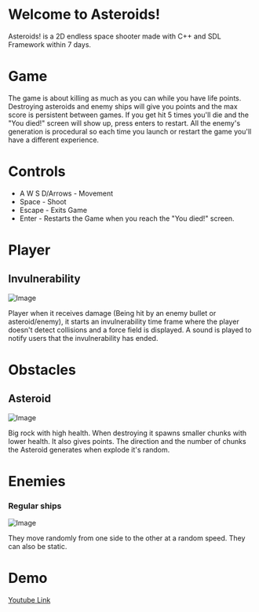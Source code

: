 # Welcome to Asteroids!

Asteroids! is a 2D endless space shooter made with C++ and SDL Framework within 7 days.

# Game

The game is about killing as much as you can while you have life points. Destroying asteroids and enemy ships will give you points and the max score is persistent between games. If you get hit 5 times you'll die and the "You died!" screen will show up, press enters to restart. 
All the enemy's generation is procedural so each time you launch or restart the game you'll have a different experience.

# Controls

* A W S D/Arrows - Movement
* Space - Shoot
* Escape - Exits Game
* Enter - Restarts the Game when you reach the "You died!" screen.

# Player
## Invulnerability

![Image](https://i.imgur.com/tfGkZ54.png)

Player when it receives damage (Being hit by an enemy bullet or asteroid/enemy), it starts an invulnerability time frame where the player doesn't detect collisions and a force field is displayed. A sound is played to notify users that the invulnerability has ended.

# Obstacles
## Asteroid
![Image](https://i.imgur.com/vRdEOor.png)

Big rock with high health. When destroying it spawns smaller chunks with lower health. It also gives points. The direction and the number of chunks the Asteroid generates when explode it's random.

# Enemies
### Regular ships
![Image](https://i.imgur.com/XaqXTr8.png)

They move randomly from one side to the other at a random speed. They can also be static.

# Demo

[Youtube Link](https://youtu.be/hp5MEyn_ZUE)
